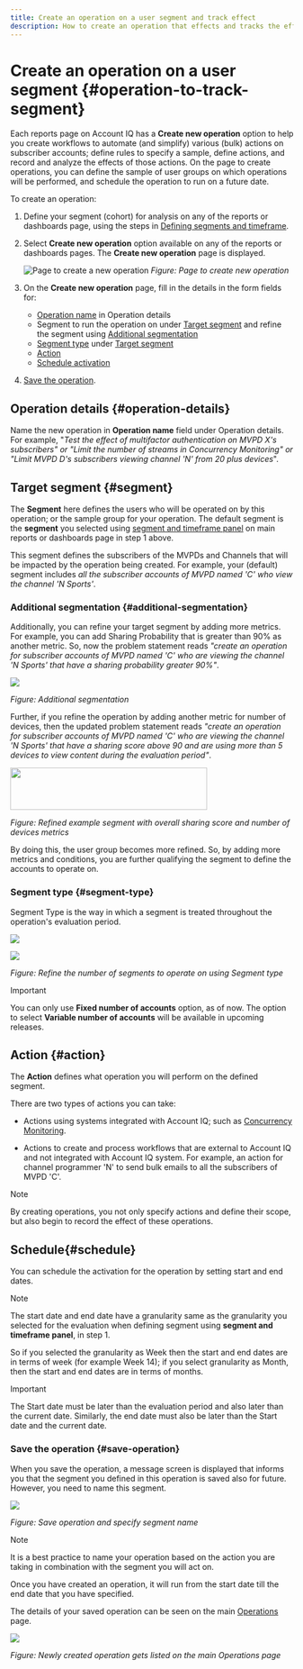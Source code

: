 ```yaml
---
title: Create an operation on a user segment and track effect 
description: How to create an operation that effects and tracks the effect on a defined segment of users.
---
```


# Create an operation on a user segment {#operation-to-track-segment}

Each reports page on Account IQ has a **Create new operation** option to help you create workflows to automate (and simplify) various (bulk) actions on subscriber accounts; define rules to specify a sample, define actions, and record and analyze the effects of those actions. On the page to create operations, you can define the sample of user groups on which operations will be performed, and schedule the operation to run on a future date.

To create an operation:

1. Define your segment (cohort) for analysis on any of the reports or dashboards page, using the steps in [Defining segments and timeframe](/help/AccountIQ/howto-select-segment-timeframe.md).

1. Select **Create new operation** option available on any of the reports or dashboards pages. The **Create new operation** page is displayed.

    ![Page to create a new operation](assets/create-new-operations.png)
    *Figure: Page to create new operation*

1. On the **Create new operation** page, fill in the details in the form fields for:
  
   * [Operation name](#operation-details) in Operation details
   * Segment to run the operation on under [Target segment](#segment) and refine the segment using [Additional segmentation](#additional-segmentation)
   * [Segment type](#segment-type) under [Target segment](#segment)
   * [Action](#action)
   * [Schedule activation](#schedule)

1. [Save the operation](#save-operation).

## Operation details {#operation-details}

Name the new operation in **Operation name** field under Operation details. For example, "*Test the effect of multifactor authentication on MVPD X's subscribers" or "Limit the number of streams in Concurrency Monitoring" or "Limit MVPD D's subscribers viewing channel 'N' from 20 plus devices*".


## Target segment {#segment}

The **Segment** here defines the users who will be operated on by this operation; or the sample group for your operation. The default segment is the **segment** you selected using [segment and timeframe panel](/help/AccountIQ/howto-select-segment-timeframe.md) on main reports or dashboards page in step 1 above.

<!--* The first segment entry in the **Segment** section, by default, shows the **segment** you selected in the step 1.

* The **segment evaluation period** is the time period of analysis you selected in step 1 from **Granularity and Timeframe** option.
![](assets/operations-segment-selection.png)
*Figure: Segment and timeframe selection on the main page*-->

This segment defines the subscribers of the MVPDs and Channels that will be impacted by the operation being created. For example, your (default) segment includes *all the subscriber accounts of MVPD named 'C' who view the channel 'N Sports'*.

### Additional segmentation {#additional-segmentation}

Additionally, you can refine your target segment by adding more metrics. For example, you can add Sharing Probability that is greater than 90% as another metric. So, now the problem statement reads *"create an operation for subscriber accounts of MVPD named 'C' who are viewing the channel 'N Sports' that have a sharing probability greater 90%"*.

![](assets/additional-segment.gif)

*Figure: Additional segmentation*

Further, if you refine the operation by adding another metric for number of devices, then the updated problem statement reads *"create an operation for subscriber accounts of MVPD named 'C' who are viewing the channel 'N Sports' that have a sharing score above 90 and are using more than 5 devices to view content during the evaluation period"*.

<img src="assets/refined-segment.png" width="350" height="75" />

*Figure: Refined example segment with overall sharing score and number of devices metrics*

By doing this, the user group becomes more refined. So, by adding more metrics and conditions, you are further qualifying the segment to define the accounts to operate on.

### Segment type {#segment-type}

Segment Type is the way in which a segment is treated throughout the operation's evaluation period.

![](assets/segment-type.png)


![](assets/segment-type-1.png)

*Figure: Refine the number of segments to operate on using Segment type*

<!--The segment type option allows you to further refine your segment based on the evaluation period (or time).

**Fixed number of accounts** 

When you select **Fixed number of accounts** segment type, then you need to specify an evaluation period as well.

By doing so, you are fixing the sample size for evaluation in terms of numbers. You are making Account IQ identify a specific set of users (that meet the criteria of defined evaluation period and segment metrics) to operate on. The analysis and graphs will be generated for this specific set of users only (identified initially) throughout the operation.

**Variable number of accounts**

When you select **Variable number of accounts** segment type, you do not limit the number of accounts in segment. The accounts which fall under the defined segment metrics are the part of the segment, and the number of accounts will change continuously during the course of operation.-->

>[!IMPORTANT]
>
>You can only use **Fixed number of accounts** option, as of now. The option to select **Variable number of accounts** will be available in upcoming releases.

<!--

you tell Account IQ in the beginning of the operation which number of accounts to operate on.

Account IQ system only has a segment definition, and during the operation it looks into all the accounts that fit that segments.

the number of accounts in segment is not limited, the accounts that fall under defined segment metrics will be part of the segment, and the no of accounts will change continuously, as there are no specific limitations - like an evaluation period in the past.When the segment is defined (which in this example is, subscriber accounts of MVPD 'C' who are viewing the channel 'N Sports' that have a sharing score above 80 and are using 10 different IPs) and we also identified a time period to evaluate a segment. This identifies X number of accounts as sample (for example 5000). How many devices they are using?
It identifies x-number of accounts (5000)...a very specific set of users that meet this criteria.
for every period that we schedule (within that operation) during that operation) we will look at those 5K users that are originally identified and we will present graph about them. How are the sharing scores coming up?u We identified a period. Are their sharing scores going up? Are there fewer of them who are meeting this definition?
Fixed versus variable is the way the treated in fixed or variable way.

1. we identified a fixed set of accounts.
2. we evaluate those specific accounts on criteria throughout the operation.

General idea independent of graph is that we will evaluate a set of accounts identified initially, for no of periods during operation and generate graphs against that.
Those are the 5000 users for which I will create graphs for for every period of the operation.

**Variable number of accounts**
We do not identify any initial set of accounts, we just have a segment definition.
Each period during the operation, we go and look into all the accounts that fit that segments.
If it is not a fixed segment, I won't initially evaluate it. I won't have an initial set of 5000. Instead at every period during the evaluation I will evaluate the segment then, and then I will produce graph about the next 3000 users.
the......will vary from period to period.

if not fixed segment, then I won't initially evaluate or have initial set of 5000, instead at every period during an operation and the.-->

## Action {#action}

The **Action** defines what operation you will perform on the defined segment.

There are two types of actions you can take:

* Actions using systems integrated with Account IQ; such as [Concurrency Monitoring](https://tve.helpdocsonline.com/concurrency-monitoring-introduction)<!--, or Adobe Target-->.

* Actions to create and process workflows that are external to Account IQ and not integrated with Account IQ system. For example, an action for channel programmer 'N' to send bulk emails to all the subscribers of MVPD 'C'.

>[!NOTE]
>
>By creating operations, you not only specify actions and define their scope, but also begin to record the effect of these operations.

## Schedule{#schedule}

You can schedule the activation for the operation by setting start and end dates.

>[!NOTE]
>
>The start date and end date have a granularity same as the granularity you selected for the evaluation when defining segment using **segment and timeframe panel**, in step 1.
>
>
>So if you selected the granularity as Week then the start and end dates are in terms of week (for example Week 14); if you select granularity as Month, then the start and end dates are in terms of months.


>[!IMPORTANT]
>
>The Start date must be later than the evaluation period and also later than the current date. Similarly, the end date must also be later than the Start date and the current date.

### Save the operation {#save-operation}

When you save the operation, a message screen is displayed that informs you that the segment you defined in this operation is saved also for future. However, you need to name this segment.

![](assets/save-operation.png)

*Figure: Save operation and specify segment name*

>[!NOTE]
>
>It is a best practice to name your operation based on the action you are taking in combination with the segment you will act on.

<!--In future you can select this saved segment when defining a segment for your analysis on the main reports page. Moreover, the saved segment is also listed when you create an operation the next time.

![](assets/saved-segment-operations-page.png)

*Figure: Saved segments in segment selector on Create new operations page* 

>[!IMPORTANT]
>
>When creating an operation, if you select a segment that was previously created then you cannot add new metrics to it and refine it.
>
>Adding new metrics creates a new segment, but you cannot modify an existing segment.-->

Once you have created an operation, it will run from the start date till the end date that you have specified.

The details of your saved operation can be seen on the main [Operations](/help/AccountIQ/operations.md) page.

![](assets/new-operation-created.png)

*Figure: Newly created operation gets listed on the main Operations page*
